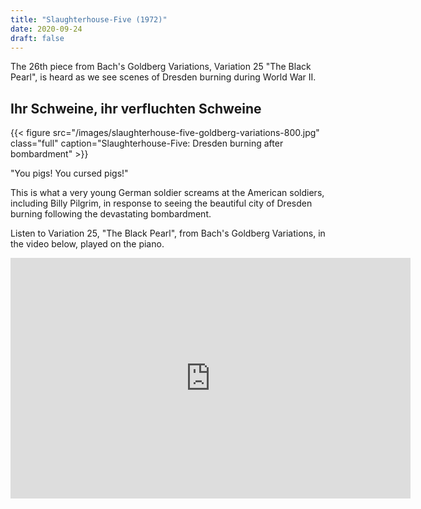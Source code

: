 ```yaml
---
title: "Slaughterhouse-Five (1972)"
date: 2020-09-24
draft: false
---
```


The 26th piece from Bach's Goldberg Variations,  Variation 25 "The Black Pearl", is heard as we see scenes of Dresden burning during World War II. 

## Ihr Schweine, ihr verfluchten Schweine

{{< figure src="/images/slaughterhouse-five-goldberg-variations-800.jpg" class="full" caption="Slaughterhouse-Five: Dresden burning after bombardment" >}}

"You pigs! You cursed pigs!"

This is what a very young German soldier screams at the American soldiers, including Billy Pilgrim, in response to seeing the beautiful city of Dresden burning following the devastating bombardment. 

Listen to Variation 25, "The Black Pearl", from Bach's Goldberg Variations, in the video below, played on the piano.

<iframe width="640" height="385" src="https://www.youtube.com/embed/15ezpwCHtJs?controls=0&start=3581" frameborder="0" allow="accelerometer; autoplay; clipboard-write; encrypted-media; gyroscope; picture-in-picture" allowfullscreen></iframe>


